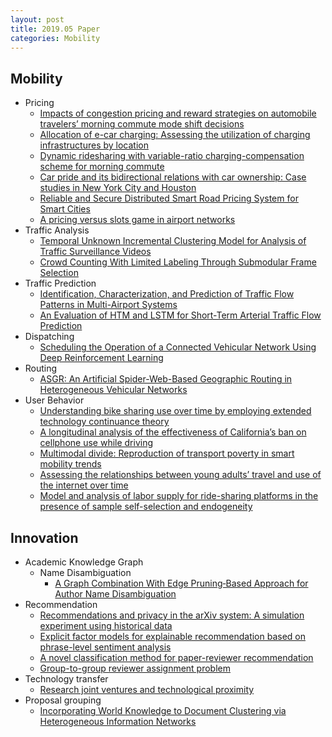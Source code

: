 ```yaml
---
layout: post
title: 2019.05 Paper
categories: Mobility
---
```


## Mobility

- Pricing
    - [Impacts of congestion pricing and reward strategies on automobile travelers’ morning commute mode shift decisions](https://www.sciencedirect.com/science/article/pii/S0965856418303197)
    - [Allocation of e-car charging: Assessing the utilization of charging infrastructures by location](https://www.sciencedirect.com/science/article/pii/S0965856418311042)
    - [Dynamic ridesharing with variable-ratio charging-compensation scheme for morning commute](https://www.sciencedirect.com/science/article/pii/S0191261518307689)
    - [Car pride and its bidirectional relations with car ownership: Case studies in New York City and Houston](https://www.sciencedirect.com/science/article/pii/S0965856418308929)
    - [Reliable and Secure Distributed Smart Road Pricing System for Smart Cities](https://ieeexplore.ieee.org/document/8428666)
    - [A pricing versus slots game in airport networks](https://www.sciencedirect.com/science/article/pii/S0191261517309128)
- Traffic Analysis
    - [Temporal Unknown Incremental Clustering Model for Analysis of Traffic Surveillance Videos](https://ieeexplore.ieee.org/document/8384026)
    - [Crowd Counting With Limited Labeling Through Submodular Frame Selection](https://ieeexplore.ieee.org/document/8360780)
- Traffic Prediction
    - [Identification, Characterization, and Prediction of Traffic Flow Patterns in Multi-Airport Systems](https://ieeexplore.ieee.org/document/8373742)
    - [An Evaluation of HTM and LSTM for Short-Term Arterial Traffic Flow Prediction](https://ieeexplore.ieee.org/document/8424074)
- Dispatching
    - [Scheduling the Operation of a Connected Vehicular Network Using Deep Reinforcement Learning](https://ieeexplore.ieee.org/document/8365853)
- Routing
    - [ASGR: An Artificial Spider-Web-Based Geographic Routing in Heterogeneous Vehicular Networks](https://ieeexplore.ieee.org/document/8357467/authors#authors)
- User Behavior
    - [Understanding bike sharing use over time by employing extended technology continuance theory](https://www.sciencedirect.com/science/article/pii/S0965856418316768#!)
    - [A longitudinal analysis of the effectiveness of California’s ban on cellphone use while driving](https://www.sciencedirect.com/science/article/pii/S0965856418313272)
    - [Multimodal divide: Reproduction of transport poverty in smart mobility trends](https://www.sciencedirect.com/science/article/pii/S0965856418301927)
    - [Assessing the relationships between young adults’ travel and use of the internet over time](https://www.sciencedirect.com/science/article/pii/S0965856417302082)
    - [Model and analysis of labor supply for ride-sharing platforms in the presence of sample self-selection and endogeneity](https://www.sciencedirect.com/science/article/pii/S0191261518306106)

## Innovation

- Academic Knowledge Graph
    - Name Disambiguation
        - [A Graph Combination With Edge Pruning‐Based Approach for Author Name Disambiguation](https://onlinelibrary.wiley.com/doi/full/10.1002/asi.24212)
- Recommendation
    - [Recommendations and privacy in the arXiv system: A simulation experiment using historical data](https://onlinelibrary.wiley.com/doi/full/10.1002/asi.24236)
    - [Explicit factor models for explainable recommendation based on phrase-level sentiment analysis](https://dl.acm.org/citation.cfm?id=2609579)
    - [A novel classification method for paper-reviewer recommendation](https://link.springer.com/article/10.1007/s11192-018-2726-6)
    - [Group-to-group reviewer assignment problem](https://www.sciencedirect.com/science/article/pii/S0305054812001700)
- Technology transfer
    - [Research joint ventures and technological proximity](https://www.sciencedirect.com/science/article/pii/S0048733319300058)
- Proposal grouping
    - [Incorporating World Knowledge to Document Clustering via Heterogeneous Information Networks](https://dl.acm.org/citation.cfm?id=2783374)